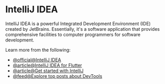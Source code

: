 # IntelliJ IDEA

IntelliJ IDEA is a powerful Integrated Development Environment (IDE) created by JetBrains. Essentially, it's a software application that provides comprehensive facilities to computer programmers for software development.

Learn more from the following:

- [@official@IntelliJ IDEA](https://www.jetbrains.com/idea/)
- [@article@IntelliJ IDEA for Flutter](https://docs.flutter.dev/development/tools/android-studio)
- [@article@Get started with IntelliJ](https://dart.dev/tools/jetbrains-plugin)
- [@feed@Explore top posts about DevTools](https://app.daily.dev/tags/devtools?ref=roadmapsh)
